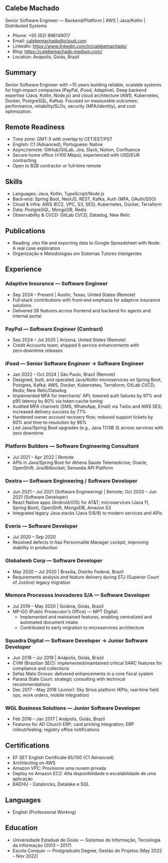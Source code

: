 ## Calebe Machado
Senior Software Engineer — Backend/Platform | AWS | Java/Kotlin | Distributed Systems

- Phone: +55 (62) 996149017
- Email: calebemachado@icloud.com
- LinkedIn: https://www.linkedin.com/in/calebemachado/
- Blog: https://calebemachado.medium.com/
- Location: Anápolis, Goiás, Brazil

## Summary
Senior Software Engineer with ~10 years building reliable, scalable systems for high‑impact companies (PayPal, iFood, Adaptive). Deep backend expertise (Java, Kotlin, Node.js) and cloud architecture (AWS, Kubernetes, Docker, PostgreSQL, Kafka). Focused on measurable outcomes: performance, reliability/SLOs, security (MFA/identity), and cost optimization.

## Remote Readiness
- Time zone: GMT‑3 with overlap to CET/EST/PST
- English: C1 (Advanced); Portuguese: Native
- Async/remote: GitHub/GitLab, Jira, Slack, Notion, Confluence
- Secure home office (≥100 Mbps); experienced with USD/EUR contracting
- Open to B2B contractor or full‑time remote

## Skills
- Languages: Java, Kotlin, TypeScript/Node.js
- Back‑end: Spring Boot, NestJS, REST, Kafka, Auth (MFA, OAuth/SSO)
- Cloud & Infra: AWS (EC2, VPC, S3, SES), Kubernetes, Docker, Terraform
- Data: PostgreSQL, MongoDB, Redis
- Observability & CI/CD: GitLab CI/CD, Datadog, New Relic

## Publications
- Reading .xlsx file and exporting data to Google Spreadsheet with Node: A real case exploration
- Organização e Metodologias em Sistemas Tutores Inteligentes

## Experience

### Adaptive Insurance — Software Engineer
- Sep 2024 – Present | Austin, Texas, United States (Remote)
- Full‑stack contributions with front‑end emphasis for adaptive insurance solutions
- Delivered 28 features across frontend and backend for agents and internal portal

### PayPal — Software Engineer (Contract)
- Sep 2024 – Jul 2025 | Arizona, United States (Remote)
- Credit Accounts team; shipped 6 service enhancements with zero‑downtime releases

### iFood — Senior Software Engineer → Software Engineer
- Jan 2022 – Oct 2024 | São Paulo, Brazil (Remote)
- Designed, built, and operated Java/Kotlin microservices on Spring Boot, Postgres, Kafka; AWS, Docker, Kubernetes, Terraform; GitLab CI/CD; Redis; New Relic/Datadog
- Implemented MFA for merchants' API; lowered auth failures by 97% and p95 latency by 80% via token‑cache tuning
- Audited MFA channels (SMS, WhatsApp, Email) via Twilio and AWS SES; increased delivery success by 77%
- Hardened owner account recovery flow; reduced support tickets by 60% and time‑to‑resolution by 96%
- Led Java/Spring Boot upgrades (e.g., Java 17/SB 3) across services with zero downtime

### Platform Builders — Software Engineering Consultant
- Jul 2021 – Apr 2022 | Remote
- APIs in Java/Spring Boot for Athena Saúde Telemedicine; Oracle, OpenShift; Jira/Bitbucket; Sensedia API Platform

### Dextra — Software Engineering / Software Developer
- Jun 2021 – Jul 2021 (Software Engineering) | Remote; Oct 2020 – Jun 2021 (Software Developer)
- React Native apps (Android/iOS) for AT&T; microservices (Java 11, Spring Boot), OpenShift, MongoDB, Amazon S3
- Integrated legacy Java stacks (Java 5/6/8) to modern services and APIs

### Everis — Software Developer
- Jul 2020 – Sep 2020
- Resolved defects in Itaú Personnalité Manager cockpit, improving stability in production

### Globalweb Corp — Software Developer
- May 2020 – Jul 2020 | Brasília, Distrito Federal, Brazil
- Requirements analysis and feature delivery during STJ (Superior Court of Justice) legacy migration

### Memora Processos Inovadores S/A — Software Developer
- Jul 2019 – May 2020 | Goiânia, Goiás, Brazil
- MP‑GO (Public Prosecutor's Office) — MPT Digital:
  - Implemented and maintained features, enabling centralized and automated document intake
  - Contributed to early migration to microservices architecture

### Squadra Digital — Software Developer → Junior Software Developer
- Jun 2018 – Jul 2019 | Anápolis, Goiás, Brazil
- CVM (Brazilian SEC): implemented/maintained critical SARC features for compliance and collections
- Sefaz Mato Grosso: delivered enhancements in a core fiscal system
- Paraná State Court: strategic consulting with technical recommendations
- Dec 2017 – May 2018 (Junior): Sky Sirius platform (KPIs, real‑time field ops, work orders, mobile integration)

### WGL Business Solutions — Junior Software Developer
- Feb 2016 – Jan 2017 | Anápolis, Goiás, Brazil
- Features for AD Church ERP; card printing integration; ERP rollout/testing; registry office notifications

## Certifications
- EF SET English Certificate 65/100 (C1 Advanced)
- Architecting on AWS
- Amazon VPC: Provisione uma nuvem privada
- Deploy no Amazon EC2: Alta disponibilidade e escalabilidade de uma aplicação
- BADHU - Databricks, Datalake e SQL

## Languages
- English (Professional Working)

## Education
- Universidade Estadual de Goiás — Sistemas de Informação, Tecnologia da Informação (2013 – 2017)
- Escola Conquer — Postgraduate Degree, Gestão de Projetos (May 2022 – Nov 2022)
